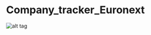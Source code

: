 # Company_tracker_Euronext

![alt tag](https://github.com/jadedagher/Company_tracker_Euronext/.idea/1.png)
